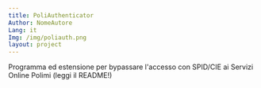 ```yaml
---
title: PoliAuthenticator
Author: NomeAutore
Lang: it
Img: /img/poliauth.png
layout: project
---
```

Programma ed estensione per bypassare l'accesso con SPID/CIE ai Servizi Online Polimi (leggi il README!)
